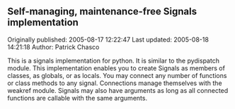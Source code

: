 ## Self-managing, maintenance-free Signals implementation

Originally published: 2005-08-17 12:22:47
Last updated: 2005-08-18 14:21:18
Author: Patrick Chasco

This is a signals implementation for python. It is similar to the pydispatch module. This implementation enables you to create Signals as members of classes, as globals, or as locals. You may connect any number of functions or class methods to any signal. Connections manage themselves with the weakref module. Signals may also have arguments as long as all connected functions are callable with the same arguments.